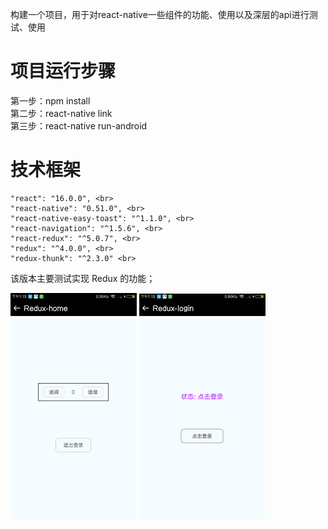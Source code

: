 
构建一个项目，用于对react-native一些组件的功能、使用以及深层的api进行测试、使用

# 项目运行步骤
第一步：npm install <br>
第二步：react-native link <br>
第三步：react-native run-android<br>



# 技术框架
    "react": "16.0.0", <br>
    "react-native": "0.51.0", <br>
    "react-native-easy-toast": "^1.1.0", <br>
    "react-navigation": "^1.5.6", <br>
    "react-redux": "^5.0.7", <br>
    "redux": "^4.0.0", <br>
    "redux-thunk": "^2.3.0" <br>


  该版本主要测试实现 Redux 的功能； <br>

  ![列表效果](https://github.com/Y-JH/csdn-blog/blob/blog0710/show_img/redux-home.png)
  ![列表效果](https://github.com/Y-JH/csdn-blog/blob/blog0710/show_img/redux-login.png)
